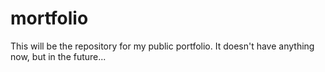 # mortfolio
This will be the repository for my public portfolio. It doesn't have anything now, but in the future...
